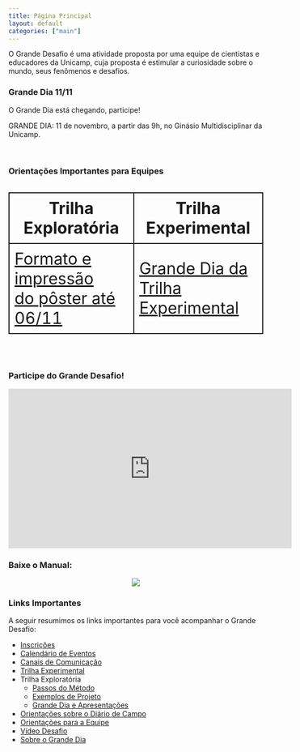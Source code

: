 ```yaml
---
title: Página Principal
layout: default
categories: ["main"]
---
```


O Grande Desafio é uma atividade proposta por uma equipe de cientistas e educadores da Unicamp, cuja proposta é estimular a curiosidade sobre o mundo, seus fenômenos e desafios.

### Grande Dia 11/11

O Grande Dia está chegando, participe!

GRANDE DIA: 11 de novembro, a partir das 9h, no Ginásio Multidisciplinar da Unicamp.

<br>

### Orientações Importantes para Equipes

<table style="font-size:32px">
  <tr>
    <th style="padding:10px;border:2px solid">Trilha Exploratória</th>
    <th style="padding:10px;border:2px solid">Trilha Experimental</th>
  </tr>
  <tr>
    <td style="padding:10px;border:2px solid">
      <a href="https://museu.harena.org/gd/trilha-exploratoria/">
        Formato e impressão<br>do pôster até 06/11
      </a>
    </td>
    <td style="padding:10px;border:2px solid">
      <a href="https://museu.harena.org/gd/trilha-experimental/">
        Grande Dia da<br>Trilha Experimental
      </a>
    </td>
  </tr>
</table>

<br>

### Participe do Grande Desafio!

<iframe width="560" height="315" src="https://www.youtube.com/embed/EuVZbh3GnAI" title="YouTube video player" frameborder="0" allow="accelerometer; autoplay; clipboard-write; encrypted-media; gyroscope; picture-in-picture; web-share" allowfullscreen></iframe>

### Baixe o Manual:

<div style="text-align:center">
  <a href="/gd/docs/manual-grande-desafio-2023.pdf" target="_blank"><img src="/gd/img/capa-manual.png"></a>
</div>

### Links Importantes

A seguir resumimos os links importantes para você acompanhar o Grande Desafio:
* [Inscrições](https://museu.harena.org/gd/inscricoes/)
* [Calendário de Eventos](https://museu.harena.org/gd/calendario/)
* [Canais de Comunicação](https://museu.harena.org/gd/comunidade/)
* [Trilha Experimental](https://museu.harena.org/gd/trilha-experimental/)
* Trilha Exploratória
  * [Passos do Método](https://museu.harena.org/gd/metodo/)
  * [Exemplos de Projeto](https://museu.harena.org/gd/explorando/)
  * [Grande Dia e Apresentações](https://museu.harena.org/gd/trilha-exploratoria/)
* [Orientações sobre o Diário de Campo](https://museu.harena.org/gd/diario/)
* [Orientações para a Equipe](https://museu.harena.org/gd/equipe/)
* [Vídeo Desafio](https://museu.harena.org/gd/video/)
* [Sobre o Grande Dia](https://museu.harena.org/gd/grande-dia/)
